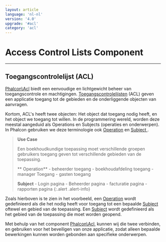 ```yaml
---
layout: article
language: 'nl-nl'
version: '4.0'
upgrade: '#acl'
category: 'acl'
---
```

# Access Control Lists Component

* * *

## Toegangscontrolelijst (ACL)

[Phalcon\Acl](api/Phalcon_Acl) biedt een eenvoudige en lichtgewicht beheer van toegangscontrole en machtigingen. [Toegangscontrolelijsten](https://en.wikipedia.org/wiki/Access_control_list) (ACL) geven een applicatie toegang tot de gebieden en de onderliggende objecten van aanvragen.

Kortom, ACL's heeft twee objecten: Het object dat toegang nodig heeft, en het object we toegang tot willen. In de programmering wereld, worden deze meestal aangeduid als Operations en Subjects (operaties en onderwerpen). In Phalcon gebruiken we deze terminologie ook [ Operation](api/Phalcon_Acl_Operation) en [ Subject ](api/Phalcon_Acl_Subject).

> **Use Case**
> 
> Een boekhoudkundige toepassing moet verschillende groepen gebruikers toegang geven tot verschillende gebieden van de toepassing.
> 
> ** Operation** - beheerder toegang - boekhoudafdeling toegang - manager Toegang - gasten toegang
> 
> **Subject** - Login pagina - Beheerder pagina - facturatie pagina - rapporten pagina {:.alert .alert-info}

Zoals hierboven is te zien in het voorbeeld, een [Operation](api/Phalcon_Acl_Operation) wordt gedefinieerd als die het nodig heeft voor toegang tot een bepaalde [Subject](api/Phalcon_Acl_Subject) oftewel en gebied van de toepassing. Een [Subject](api/Phalcon_Acl_Subject) wordt gedefinieerd als het gebied van de toepassing die moet worden geopend.

Met behulp van het component [Phalcon\Acl](api/Phalcon_Acl), kunnen wij die twee verbinden, en gebruiken voor het beveiligen van onze applicatie, zodat alleen bepaalde bewerkingen kunnen worden gebonden aan specifieke onderwerpen.